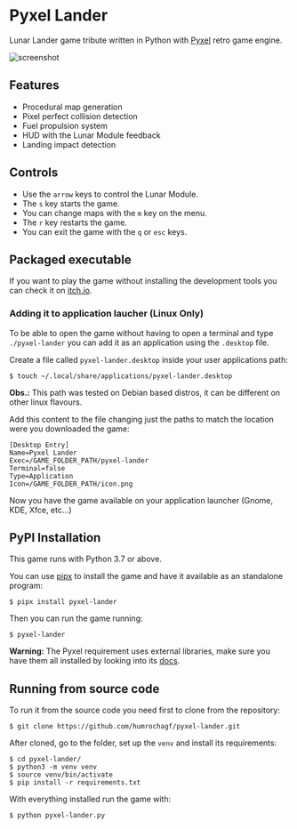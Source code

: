 # Pyxel Lander

Lunar Lander game tribute written in Python with [Pyxel](https://github.com/kitao/pyxel) retro game engine.

![screenshot](https://raw.githubusercontent.com/humrochagf/pyxel-lander/master/images/screenshot.png)

## Features

- Procedural map generation
- Pixel perfect collision detection
- Fuel propulsion system
- HUD with the Lunar Module feedback
- Landing impact detection

## Controls

- Use the `arrow` keys to control the Lunar Module.
- The `s` key starts the game.
- You can change maps with the `m` key on the menu.
- The `r` key restarts the game.
- You can exit the game with the `q` or `esc` keys.

## Packaged executable

If you want to play the game without installing the development tools you can check it on [itch.io](https://humrochagf.itch.io/pyxel-lander).

### Adding it to application laucher (Linux Only)

To be able to open the game without having to open a terminal and type `./pyxel-lander` you can add it as an application using the `.desktop` file.

Create a file called `pyxel-lander.desktop` inside your user applications path:

```shell
$ touch ~/.local/share/applications/pyxel-lander.desktop
```

**Obs.:** This path was tested on Debian based distros, it can be different on other linux flavours.

Add this content to the file changing just the paths to match the location were you downloaded the game:

```
[Desktop Entry]
Name=Pyxel Lander
Exec=/GAME_FOLDER_PATH/pyxel-lander
Terminal=false
Type=Application
Icon=/GAME_FOLDER_PATH/icon.png
```

Now you have the game available on your application launcher (Gnome, KDE, Xfce, etc...)

## PyPI Installation

This game runs with Python 3.7 or above.

You can use [pipx](https://pipxproject.github.io/pipx/) to install the game and have it available as an standalone program:

```shell
$ pipx install pyxel-lander
```

Then you can run the game running:

```shell
$ pyxel-lander
```

**Warning:** The Pyxel requirement uses external libraries, make sure you have them all installed by looking into its [docs](https://github.com/kitao/pyxel#how-to-install).

## Running from source code

To run it from the source code you need first to clone from the repository:

```shell
$ git clone https://github.com/humrochagf/pyxel-lander.git
```

After cloned, go to the folder, set up the `venv` and install its requirements:

```shell
$ cd pyxel-lander/
$ python3 -m venv venv
$ source venv/bin/activate
$ pip install -r requirements.txt
```

With everything installed run the game with:

```shell
$ python pyxel-lander.py
```
